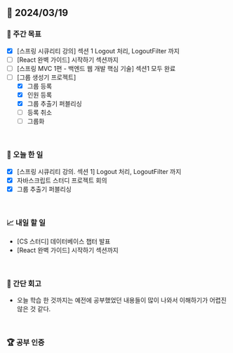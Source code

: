 ## 📅 2024/03/19

### 👏 주간 목표

- [x] [스프링 시큐리티 강의] 섹션 1 Logout 처리, LogoutFilter 까지
- [ ] [React 완벽 가이드] 시작하기 섹션까지
- [ ] [스프링 MVC 1편 - 백엔드 웹 개발 핵심 기술] 섹션1 모두 완료
- [ ] [그룹 생성기 프로젝트]
  - [x] 그룹 등록
  - [x] 인원 등록
  - [x] 그룹 추출기 퍼블리싱
  - [ ] 등록 취소
  - [ ] 그룹화

<br />

### 💯 오늘 한 일

- [x] [스프링 시큐리티 강의. 섹션 1] Logout 처리, LogoutFilter 까지
- [x] 자바스크립트 스터디 프로젝트 회의
- [x] 그룹 추출기 퍼블리싱

<br />

### 📈 내일 할 일

- [CS 스터디] 데이터베이스 챕터 발표
- [React 완벽 가이드] 시작하기 섹션까지

<br />

### 🤔 간단 회고

- 오늘 학습 한 것까지는 예전에 공부했었던 내용들이 많이 나와서 이해하기가 어렵진 않은 것 같다.

<br />

### 🏆 공부 인증
